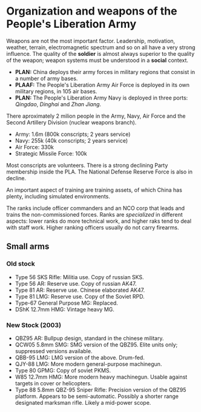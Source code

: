 # Organization and weapons of the People's Liberation Army

Weapons are not the most important factor. Leadership, motivation, weather, terrain, electromagnetic spectrum and so on all have a very strong influence. The quality of the **soldier** is almost always superior to the quality of the weapon; weapon systems must be understood in a **social** context.

+ **PLAN:** China deploys their army forces in military regions that consist in a number of army bases. 
+ **PLAAF:** The People's Liberation Army Air Force is deployed in its own military regions, in 105 air bases.
+ **PLAN:** The People's Liberation Army Navy is deployed in three ports: *Qingdao*, *Dinghai* and *Zhan Jiang*.

There aproximately 2 milion people in the Army, Navy, Air Force and the Second Artillery Division (nuclear weapons branch).

+ Army: 1.6m (800k conscripts; 2 years service)
+ Navy: 255k (40k conscripts; 2 years service)
+ Air Force: 330k
+ Strategic Missile Force: 100k

Most conscripts are volunteers. There is a strong declining Party membership inside the PLA. The National Defense Reserve Force is also in decline.

An important aspect of training are training assets, of which China has plenty, including simulated environments.

The ranks include officer commanders and an NCO corp that leads and trains the non-commissioned forces. Ranks are *specialized* in different aspects: lower ranks do more technical work, and higher raks tend to deal with staff work. Higher ranking officers usually do not carry firearms.

## Small arms

### Old stock

+ Type 56 SKS Rifle: Militia use. Copy of russian SKS. 
+ Type 56 AR: Reserve use. Copy of russian AK47.
+ Type 81 AR: Reserve use. Chinese elaborated AK47.
+ Type 81 LMG: Reserve use. Copy of the Soviet RPD.
+ Type-67 General Purpose MG: Replaced.
+ DShK 12.7mm HMG: Vintage heavy MG.

### New Stock (2003)

+ QBZ95 AR: Bullpup design, standard in the chinese military.
+ QCW05 5.8mm SMG: SMG version of the QBZ95. Elite units only; suppressed versions available.
+ QBB-95 LMG: LMG version of the above. Drum-fed.
+ QJY-88 LMG: More modern general-purpose machinegun.
+ Type 80 GPMG: Copy of soviet PKMS.
+ W85 12.7mm HMG: More modern heavy machinegun. Usable against targets in cover or helicopters.
+ Type 88 5.8mm QBZ-95 Sniper Rifle: Precision version of the QBZ95 platform. Appears to be semi-automatic. Possibly a shorter range designated marksman rifle. Likely a mid-power scope.